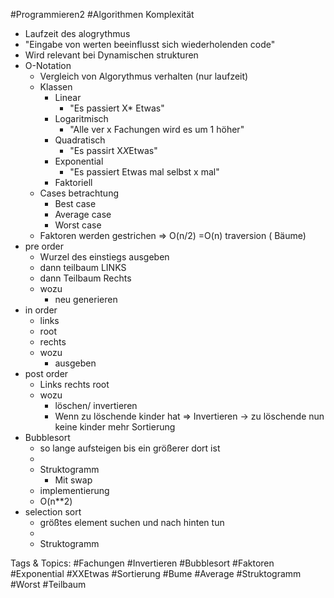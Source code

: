  #Programmieren2 #Algorithmen Komplexität
  - Laufzeit des alogrythmus
  - "Eingabe von werten beeinflusst sich wiederholenden code"
  - Wird relevant bei Dynamischen strukturen
  - O-Notation
    - Vergleich von Algorythmus verhalten
  (nur laufzeit)
    - Klassen
      - Linear
        - "Es passiert X* Etwas"
      - Logaritmisch
        - "Alle ver x Fachungen wird es um 1 höher"
      - Quadratisch
        - "Es passirt X*X*Etwas"
      - Exponential
        - "Es passiert Etwas mal selbst  x mal"
      - Faktoriell
    - Cases betrachtung
      - Best case
      - Average case
      - Worst case
    - Faktoren werden gestrichen => O(n/2) =O(n)
 traversion ( Bäume)
  - pre order
    - Wurzel des einstiegs ausgeben
    - dann teilbaum LINKS
    - dann Teilbaum Rechts
    - wozu
      - neu generieren
  - in order
    - links
    - root
    - rechts
    - wozu
      - ausgeben
  - post order
    - Links 
  rechts 
  root
    - wozu
      - löschen/ invertieren
      - Wenn zu löschende kinder hat
  => Invertieren 
  -> zu löschende nun keine kinder mehr
 Sortierung
  - Bubblesort
    - so lange aufsteigen bis ein größerer dort ist
    -  
    - Struktogramm
      - Mit swap
    - implementierung
    - O(n**2)
  - selection sort
    - größtes element suchen und nach hinten tun
    -  
    - Struktogramm

   Tags & Topics:
   #Fachungen
   #Invertieren
   #Bubblesort
   #Faktoren
   #Exponential
   #XXEtwas
   #Sortierung
   #Bume
   #Average
   #Struktogramm
   #Worst
   #Teilbaum